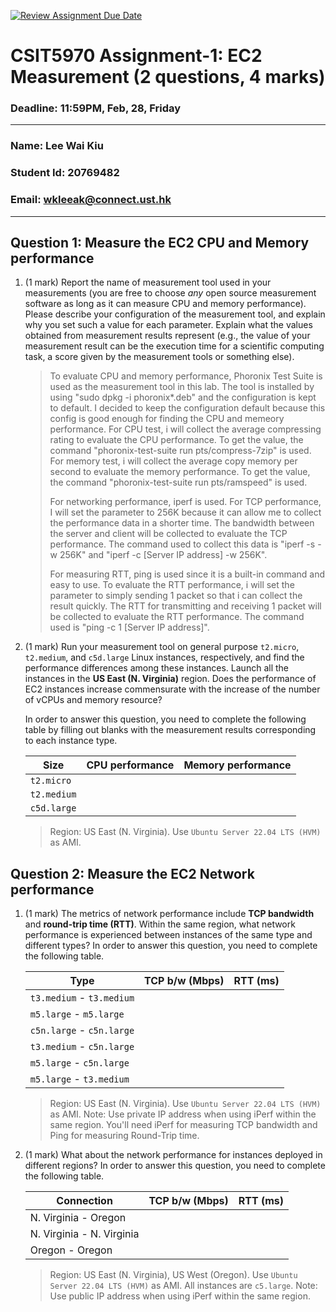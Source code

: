 [![Review Assignment Due Date](https://classroom.github.com/assets/deadline-readme-button-22041afd0340ce965d47ae6ef1cefeee28c7c493a6346c4f15d667ab976d596c.svg)](https://classroom.github.com/a/IAASVEAZ)
# CSIT5970 Assignment-1: EC2 Measurement (2 questions, 4 marks)

### Deadline: 11:59PM, Feb, 28, Friday

---

### Name: Lee Wai Kiu
### Student Id: 20769482
### Email: wkleeak@connect.ust.hk

---

## Question 1: Measure the EC2 CPU and Memory performance

1. (1 mark) Report the name of measurement tool used in your measurements (you are free to choose *any* open source measurement software as long as it can measure CPU and memory performance). Please describe your configuration of the measurement tool, and explain why you set such a value for each parameter. Explain what the values obtained from measurement results represent (e.g., the value of your measurement result can be the execution time for a scientific computing task, a score given by the measurement tools or something else).

    >To evaluate CPU and memory performance, Phoronix Test Suite is used as the measurement tool in this lab. The tool is installed by using "sudo dpkg -i phoronix*.deb" and the configuration is kept to default. I decided to keep the configuration default because this config is good enough for finding the CPU and memeory performance.
    > For CPU test, i will collect the average compressing rating to evaluate the CPU performance. To get the value, the command "phoronix-test-suite run pts/compress-7zip" is used.
    > For memory test, i will collect the average copy memory per second to evaluate the memory performance. To get the value, the command "phoronix-test-suite run pts/ramspeed" is used.
    > 
    > For networking performance, iperf is used.
    > For TCP performance, I will set the parameter to 256K because it can allow me to collect the performance data in a shorter time. The bandwidth between the server and client will be collected to evaluate the TCP performance. The command used to collect this data is "iperf -s -w 256K" and "iperf -c [Server IP address] -w 256K".
    >
    >For measuring RTT, ping is used since it is a built-in command and easy to use. To evaluate the RTT performance, i will set the parameter to simply sending 1 packet so that i can collect the result quickly. The RTT for transmitting and receiving 1 packet will be collected to evaluate the RTT performance. The command used is "ping -c 1 [Server IP address]".

2. (1 mark) Run your measurement tool on general purpose `t2.micro`, `t2.medium`, and `c5d.large` Linux instances, respectively, and find the performance differences among these instances. Launch all the instances in the **US East (N. Virginia)** region. Does the performance of EC2 instances increase commensurate with the increase of the number of vCPUs and memory resource?

    In order to answer this question, you need to complete the following table by filling out blanks with the measurement results corresponding to each instance type.

    | Size        | CPU performance | Memory performance |
    | ----------- | --------------- | ------------------ |
    | `t2.micro` |                 |                    |
    | `t2.medium`  |                 |                    |
    | `c5d.large` |                 |                    |

    > Region: US East (N. Virginia). Use `Ubuntu Server 22.04 LTS (HVM)` as AMI.

## Question 2: Measure the EC2 Network performance

1. (1 mark) The metrics of network performance include **TCP bandwidth** and **round-trip time (RTT)**. Within the same region, what network performance is experienced between instances of the same type and different types? In order to answer this question, you need to complete the following table.

    | Type                      | TCP b/w (Mbps) | RTT (ms) |
    | ------------------------- | -------------- | -------- |
    | `t3.medium` - `t3.medium` |                |          |
    | `m5.large` - `m5.large`   |                |          |
    | `c5n.large` - `c5n.large` |                |          |
    | `t3.medium` - `c5n.large` |                |          |
    | `m5.large` - `c5n.large`  |                |          |
    | `m5.large` - `t3.medium`  |                |          |

    > Region: US East (N. Virginia). Use `Ubuntu Server 22.04 LTS (HVM)` as AMI. Note: Use private IP address when using iPerf within the same region. You'll need iPerf for measuring TCP bandwidth and Ping for measuring Round-Trip time.

2. (1 mark) What about the network performance for instances deployed in different regions? In order to answer this question, you need to complete the following table.

    | Connection                | TCP b/w (Mbps) | RTT (ms) |
    | ------------------------- | -------------- | -------- |
    | N. Virginia - Oregon      |                |          |
    | N. Virginia - N. Virginia |                |          |
    | Oregon - Oregon           |                |          |
 
    > Region: US East (N. Virginia), US West (Oregon). Use `Ubuntu Server 22.04 LTS (HVM)` as AMI. All instances are `c5.large`. Note: Use public IP address when using iPerf within the same region.
